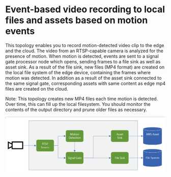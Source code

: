 # Event-based video recording to local files and assets based on motion events

This topology enables you to record motion-detected video clip to the edge and the cloud. The video from an RTSP-capable camera is analyzed for the presence of motion. When motion is detected, events are sent to a signal gate processor node which opens, sending frames to a file sink as well as asset sink. As a result of the file sink, new files (MP4 format) are created on the local file system of the edge device, containing the frames where motion was detected. In addition as a result of the asset sink connected to the same signal gate, corresponding assets with same content as edge mp4 files are created on the cloud.

Note: This topology creates new MP4 files each time motion is detected. Over time, this can fill up the local filesystem. You should monitor the contents of the output directory and prune older files as necessary.
<br>
<p align="center">
  <img src="./topology.png" title="Event-based video recording to local files and Assets based on motion events"/>
</p>
<br>
